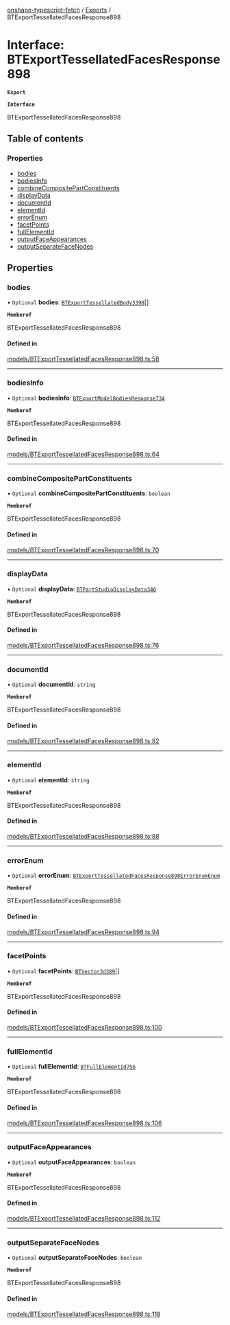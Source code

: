 [onshape-typescript-fetch](../README.md) / [Exports](../modules.md) / BTExportTessellatedFacesResponse898

# Interface: BTExportTessellatedFacesResponse898

**`Export`**

**`Interface`**

BTExportTessellatedFacesResponse898

## Table of contents

### Properties

- [bodies](BTExportTessellatedFacesResponse898.md#bodies)
- [bodiesInfo](BTExportTessellatedFacesResponse898.md#bodiesinfo)
- [combineCompositePartConstituents](BTExportTessellatedFacesResponse898.md#combinecompositepartconstituents)
- [displayData](BTExportTessellatedFacesResponse898.md#displaydata)
- [documentId](BTExportTessellatedFacesResponse898.md#documentid)
- [elementId](BTExportTessellatedFacesResponse898.md#elementid)
- [errorEnum](BTExportTessellatedFacesResponse898.md#errorenum)
- [facetPoints](BTExportTessellatedFacesResponse898.md#facetpoints)
- [fullElementId](BTExportTessellatedFacesResponse898.md#fullelementid)
- [outputFaceAppearances](BTExportTessellatedFacesResponse898.md#outputfaceappearances)
- [outputSeparateFaceNodes](BTExportTessellatedFacesResponse898.md#outputseparatefacenodes)

## Properties

### bodies

• `Optional` **bodies**: [`BTExportTessellatedBody3398`](BTExportTessellatedBody3398.md)[]

**`Memberof`**

BTExportTessellatedFacesResponse898

#### Defined in

[models/BTExportTessellatedFacesResponse898.ts:58](https://github.com/toebes/onshape-typescript-fetch/blob/3e11ae1/models/BTExportTessellatedFacesResponse898.ts#L58)

___

### bodiesInfo

• `Optional` **bodiesInfo**: [`BTExportModelBodiesResponse734`](BTExportModelBodiesResponse734.md)

**`Memberof`**

BTExportTessellatedFacesResponse898

#### Defined in

[models/BTExportTessellatedFacesResponse898.ts:64](https://github.com/toebes/onshape-typescript-fetch/blob/3e11ae1/models/BTExportTessellatedFacesResponse898.ts#L64)

___

### combineCompositePartConstituents

• `Optional` **combineCompositePartConstituents**: `boolean`

**`Memberof`**

BTExportTessellatedFacesResponse898

#### Defined in

[models/BTExportTessellatedFacesResponse898.ts:70](https://github.com/toebes/onshape-typescript-fetch/blob/3e11ae1/models/BTExportTessellatedFacesResponse898.ts#L70)

___

### displayData

• `Optional` **displayData**: [`BTPartStudioDisplayData346`](BTPartStudioDisplayData346.md)

**`Memberof`**

BTExportTessellatedFacesResponse898

#### Defined in

[models/BTExportTessellatedFacesResponse898.ts:76](https://github.com/toebes/onshape-typescript-fetch/blob/3e11ae1/models/BTExportTessellatedFacesResponse898.ts#L76)

___

### documentId

• `Optional` **documentId**: `string`

**`Memberof`**

BTExportTessellatedFacesResponse898

#### Defined in

[models/BTExportTessellatedFacesResponse898.ts:82](https://github.com/toebes/onshape-typescript-fetch/blob/3e11ae1/models/BTExportTessellatedFacesResponse898.ts#L82)

___

### elementId

• `Optional` **elementId**: `string`

**`Memberof`**

BTExportTessellatedFacesResponse898

#### Defined in

[models/BTExportTessellatedFacesResponse898.ts:88](https://github.com/toebes/onshape-typescript-fetch/blob/3e11ae1/models/BTExportTessellatedFacesResponse898.ts#L88)

___

### errorEnum

• `Optional` **errorEnum**: [`BTExportTessellatedFacesResponse898ErrorEnumEnum`](../modules.md#btexporttessellatedfacesresponse898errorenumenum-1)

**`Memberof`**

BTExportTessellatedFacesResponse898

#### Defined in

[models/BTExportTessellatedFacesResponse898.ts:94](https://github.com/toebes/onshape-typescript-fetch/blob/3e11ae1/models/BTExportTessellatedFacesResponse898.ts#L94)

___

### facetPoints

• `Optional` **facetPoints**: [`BTVector3d389`](BTVector3d389.md)[]

**`Memberof`**

BTExportTessellatedFacesResponse898

#### Defined in

[models/BTExportTessellatedFacesResponse898.ts:100](https://github.com/toebes/onshape-typescript-fetch/blob/3e11ae1/models/BTExportTessellatedFacesResponse898.ts#L100)

___

### fullElementId

• `Optional` **fullElementId**: [`BTFullElementId756`](BTFullElementId756.md)

**`Memberof`**

BTExportTessellatedFacesResponse898

#### Defined in

[models/BTExportTessellatedFacesResponse898.ts:106](https://github.com/toebes/onshape-typescript-fetch/blob/3e11ae1/models/BTExportTessellatedFacesResponse898.ts#L106)

___

### outputFaceAppearances

• `Optional` **outputFaceAppearances**: `boolean`

**`Memberof`**

BTExportTessellatedFacesResponse898

#### Defined in

[models/BTExportTessellatedFacesResponse898.ts:112](https://github.com/toebes/onshape-typescript-fetch/blob/3e11ae1/models/BTExportTessellatedFacesResponse898.ts#L112)

___

### outputSeparateFaceNodes

• `Optional` **outputSeparateFaceNodes**: `boolean`

**`Memberof`**

BTExportTessellatedFacesResponse898

#### Defined in

[models/BTExportTessellatedFacesResponse898.ts:118](https://github.com/toebes/onshape-typescript-fetch/blob/3e11ae1/models/BTExportTessellatedFacesResponse898.ts#L118)
